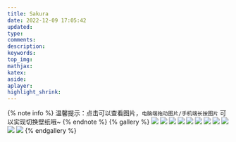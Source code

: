 ```yaml
---
title: Sakura
date: 2022-12-09 17:05:42
updated:
type:
comments:
description:
keywords:
top_img:
mathjax:
katex:
aside:
aplayer:
highlight_shrink:
---
```

{% note info  %}
温馨提示：点击可以查看图片，`电脑端拖动图片/手机端长按图片` 可以实现切换壁纸哦~
{% endnote %}
{% gallery %}
![](https://img.recreyed.tk/7e3a2422-07f6-42f7-bf29-1b91e306e63d.webp)
![](https://img.recreyed.tk/96475bde-c9b9-453d-af03-c81267192811.webp)
![](https://img.recreyed.tk/202211142334890.jpg)
![](https://img.recreyed.tk/202211142234217.jpg)
![](https://img.recreyed.tk/202211142225482.jpg)
![](https://img.recreyed.tk/202211142225451.jpg)
![](https://img.recreyed.tk/202211142223334.jpg)
![](https://img.recreyed.tk/categories-4.jpg)
![](https://img.recreyed.tk/categories-3.jpg)
![](https://img.recreyed.tk/categories-2.jpg)
![](https://img.recreyed.tk/categories-1.jpg)
{% endgallery %}

<script>
let time = ''
let imgbox = document.querySelector('.fj-gallery')
imgbox.addEventListener('contextmenu', e => e.preventDefault())
imgbox.addEventListener('dragend', e => { changeBg('url(' + e.target.src + ')'); })
imgbox.addEventListener('touchstart', e => { time = setTimeout(() => { changeBg('url(' + e.target.src + ')'); }, 500); })
imgbox.addEventListener('touchend', ()=>{clearTimeout(time)})
</script>